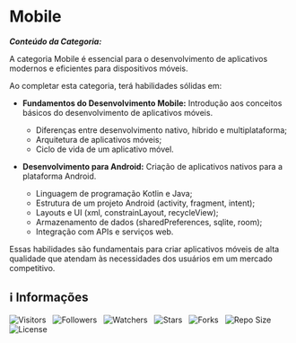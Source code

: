 <!-- Título -->
# Mobile

***Conteúdo da Categoria:***

A categoria Mobile é essencial para o desenvolvimento de aplicativos modernos e eficientes para dispositivos móveis.

Ao completar esta categoria, terá habilidades sólidas em:

* **Fundamentos do Desenvolvimento Mobile:** Introdução aos conceitos básicos do desenvolvimento de aplicativos móveis.
  * Diferenças entre desenvolvimento nativo, híbrido e multiplataforma;
  * Arquitetura de aplicativos móveis;
  * Ciclo de vida de um aplicativo móvel.

* **Desenvolvimento para Android:** Criação de aplicativos nativos para a plataforma Android.
  * Linguagem de programação Kotlin e Java;
  * Estrutura de um projeto Android (activity, fragment, intent);
  * Layouts e UI (xml, constrainLayout, recycleView);
  * Armazenamento de dados (sharedPreferences, sqlite, room);
  * Integração com APIs e serviços web.

Essas habilidades são fundamentais para criar aplicativos móveis de alta qualidade que atendam às necessidades dos usuários em um mercado competitivo.

<!-- Informações -->
## &#8505; Informações

![Visitors](https://api.visitorbadge.io/api/visitors?path=Devsgeeknerd%2Fcat-mob&label=Visitantes&labelColor=%23700070&labelStyle=none&countColor=%23000fff&style=plastic&color=%23ffffff "Total de Visitantes")
&nbsp;
![Followers](https://img.shields.io/github/followers/Devsgeeknerd?style=p&label=Seguidores&labelColor=800080&color=000fff "Total de Seguidores")
&nbsp;
![Watchers](https://img.shields.io/github/watchers/Devsgeeknerd/cat-mob?style=p&label=Observadores&labelColor=800080&color=000fff "Total de Observadores")
&nbsp;
![Stars](https://img.shields.io/github/stars/Devsgeeknerd/cat-mob?style=p&label=Estrelas&labelColor=800080&color=000fff "Total de Estrelas")
&nbsp;
![Forks](https://img.shields.io/github/forks/Devsgeeknerd/cat-mob?style=p&label=Bifurcações&labelColor=800080&color=000fff "Total de Bifurcações")
&nbsp;
![Repo Size](https://img.shields.io/github/repo-size/Devsgeeknerd/cat-mob?style=p&label=Tamanho&labelColor=800080&color=000fff "Tamanho do Repositório")
&nbsp;
![License](https://img.shields.io/github/license/Devsgeeknerd/cat-mob?style=p&label=Licença&labelColor=800080&color=000fff "Licença do Repositório")
